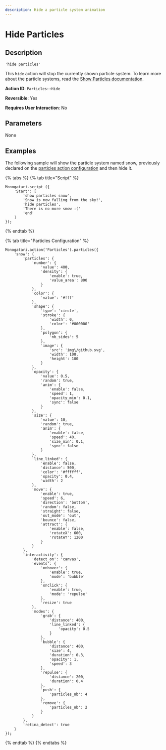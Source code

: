 ```yaml
---
description: Hide a particle system animation
---
```


# Hide Particles

## Description

```
'hide particles'
```

This `hide` action will stop the currently shown particle system. To learn more about the particle systems, read the [Show Particles documentation](particles.md).

**Action ID**: `Particles::Hide`

**Reversible**: Yes

**Requires User Interaction**: No

## Parameters

None

## Examples

The following sample will show the particle system named snow, previously declared on the [particles action configuration](particles.md#configuration) and then hide it.

{% tabs %}
{% tab title="Script" %}
```
Monogatari.script ({
    'Start': [
        'show particles snow',
        'Snow is now falling from the sky!',
        'hide particles',
        'There is no more snow :('
        'end'
    ] 
});
```
{% endtab %}

{% tab title="Particles Configuration" %}
```
Monogatari.action('Particles').particles({
	'snow': {
		'particles': {
			'number': {
				'value': 400,
				'density': {
					'enable': true,
					'value_area': 800
				}
			},
			'color': {
				'value': '#fff'
			},
			'shape': {
				'type': 'circle',
				'stroke': {
					'width': 0,
					'color': '#000000'
				},
				'polygon': {
					'nb_sides': 5
				},
				'image': {
					'src': 'img\/github.svg',
					'width': 100,
					'height': 100
				}
			},
			'opacity': {
				'value': 0.5,
				'random': true,
				'anim': {
					'enable': false,
					'speed': 1,
					'opacity_min': 0.1,
					'sync': false
				}
			},
			'size': {
				'value': 10,
				'random': true,
				'anim': {
					'enable': false,
					'speed': 40,
					'size_min': 0.1,
					'sync': false
				}
			},
			'line_linked': {
				'enable': false,
				'distance': 500,
				'color': '#ffffff',
				'opacity': 0.4,
				'width': 2
			},
			'move': {
				'enable': true,
				'speed': 6,
				'direction': 'bottom',
				'random': false,
				'straight': false,
				'out_mode': 'out',
				'bounce': false,
				'attract': {
					'enable': false,
					'rotateX': 600,
					'rotateY': 1200
				}
			}
		},
		'interactivity': {
			'detect_on': 'canvas',
			'events': {
				'onhover': {
					'enable': true,
					'mode': 'bubble'
				},
				'onclick': {
					'enable': true,
					'mode': 'repulse'
				},
				'resize': true
			},
			'modes': {
				'grab': {
					'distance': 400,
					'line_linked': {
						'opacity': 0.5
					}
				},
				'bubble': {
					'distance': 400,
					'size': 4,
					'duration': 0.3,
					'opacity': 1,
					'speed': 3
				},
				'repulse': {
					'distance': 200,
					'duration': 0.4
				},
				'push': {
					'particles_nb': 4
				},
				'remove': {
					'particles_nb': 2
				}
			}
		},
		'retina_detect': true
	}
});
```
{% endtab %}
{% endtabs %}

